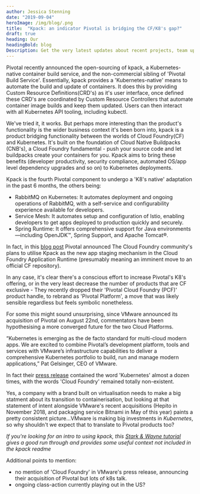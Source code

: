 ```yaml
---
author: Jessica Stenning
date: "2019-09-04"
heroImage: /img/blog/.png
title:  "Kpack: an indicator Pivotal is bridging the CF/K8's gap?"
draft: true
heading: Our
headingBold: blog
Description: Get the very latest updates about recent projects, team updates, thoughts and industry news from our team of EngineerBetter experts.
---
```


Pivotal recently announced the open-sourcing of kpack, a Kubernetes-native container build service, and the non-commercial sibling of 'Pivotal Build Service'. Essentially, kpack provides a 'Kubernetes-native' means to automate the build and update of containers. It does this by providing Custom Resource Definitions(CRD's) as it's user interface, once defined these CRD's are coordinated by Custom Resource Controllers that automate container image builds and keep them updated. Users can then interact with all Kubernetes API tooling, including kubectl.

We've tried it, it works. But perhaps more interesting than the product's functionality is the wider business context it's been born into, kpack is a product bridging functionality between the worlds of Cloud Foundry(CF) and Kubernetes. It's built on the foundation of Cloud Native Buildpacks (CNB's), a Cloud Foundry fundamental - push your source code and let buildpacks create your containers for you. Kpack aims to bring these benefits (developer productivity, security compliance, automated OS/app level dependency upgrades and so on) to Kubernetes deployments. 

Kpack is the fourth Pivotal component to undergo a 'K8's native' adaptation in the past 6 months, the others being:
- RabbitMQ on Kubernetes: It automates deployment and ongoing operations of RabbitMQ, with a self-service and configurability experience available for developers.
- Service Mesh: It automates setup and configuration of Istio, enabling developers to get apps deployed to production quickly and securely. 
- Spring Runtime: It offers comprehensive support for Java environments—including OpenJDK™, Spring Support, and Apache Tomcat®.

In fact, in this [blog post](https://content.pivotal.io/blog/introducing-kpack-a-kubernetes-native-container-build-service) Pivotal announced The Cloud Foundry community's plans to utilise Kpack as the new app staging mechanism in the Cloud Foundry Application Runtime (presumably meaning an imminent move to an official CF repository).

In any case, it's clear there's a conscious effort to increase Pivotal's K8's offering, or in the very least decrease the number of products that are CF exclusive - They recently dropped their 'Pivotal Cloud Foundry (PCF)' product handle, to rebrand as 'Pivotal Platform', a move that was likely sensible regardless but feels symbolic nonetheless.

For some this might sound unsurprising, since VMware announced its acquisition of Pivotal on August 22nd, commentators have been hypothesising a more converged future for the two Cloud Platforms.

“Kubernetes is emerging as the de facto standard for multi-cloud modern apps. We are excited to combine Pivotal’s development platform, tools and services with VMware’s infrastructure capabilities to deliver a comprehensive Kubernetes portfolio to build, run and manage modern applications,” Pat Gelsinger, CEO of VMware.

In fact their [press release](https://www.vmware.com/company/news/releases/vmw-newsfeed.VMware-Signs-Definitive-Agreement-to-Acquire-Pivotal-Software.1905769.html) contained the word 'Kubernetes' almost a dozen times, with the words 'Cloud Foundry' remained totally non-existent. 

Yes, a company with a brand built on virtualisation needs to make a big statment about its transition to containerisation, but looking at that statement of intent alongside VMware's recent acquisitions (Hepito in November 2018, and packaging service Bitnami in May of this year) paints a pretty consistent picture...VMware is making big investments in _Kubernetes_, so why shouldn't we expect that to translate to Pivotal products too?  

_If you're looking for an intro to using kpack, this [Stark & Wayne tutorial](https://starkandwayne.com/blog/investigating-kpack-automatically-updating-kubernetes-pods-with-buildpacks/) gives a good run through and provides some useful context not included in the kpack readme_ 

Additional points to mention:
- no mention of 'Cloud Foundry' in VMware's press release, announcing their acquisition of Pivotal but lots of k8s talk. 
- ongoing class-action currently playing out in the US? 